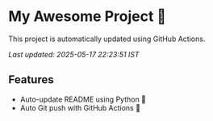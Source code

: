 # My Awesome Project 🚀

This project is automatically updated using GitHub Actions.

_Last updated: 2025-05-17 22:23:51 IST_

## Features
- Auto-update README using Python 🐍
- Auto Git push with GitHub Actions 🤖
